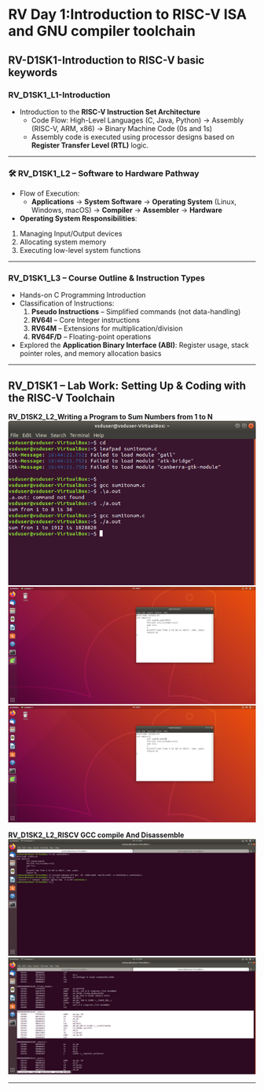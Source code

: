 # RV Day 1:Introduction to RISC-V ISA and GNU compiler toolchain 
## RV-D1SK1-Introduction to RISC-V basic keywords  
### RV_D1SK1_L1-Introduction 
- Introduction to the **RISC-V Instruction Set Architecture**
    - Code Flow: High-Level Languages (C, Java, Python) → Assembly (RISC-V, ARM, x86) → Binary Machine Code (0s and 1s)
    - Assembly code is executed using processor designs based on **Register Transfer Level (RTL)** logic.

---

### 🛠 RV_D1SK1_L2 – Software to Hardware Pathway
- Flow of Execution:  
  - **Applications** → **System Software** → **Operating System** (Linux, Windows, macOS) → **Compiler** → **Assembler** →         **Hardware**
-  **Operating System Responsibilities**:
  1. Managing Input/Output devices
  2. Allocating system memory
  3. Executing low-level system functions

---

###  RV_D1SK1_L3 – Course Outline & Instruction Types
- Hands-on C Programming Introduction
- Classification of Instructions:
  1. **Pseudo Instructions** – Simplified commands (not data-handling)
  2. **RV64I** – Core Integer instructions
  3. **RV64M** – Extensions for multiplication/division
  4. **RV64F/D** – Floating-point operations
-  Explored the **Application Binary Interface (ABI)**: Register usage, stack pointer roles, and memory allocation basics

---

## RV_D1SK1 – Lab Work: Setting Up & Coding with the RISC-V Toolchain

**RV_D1SK2_L2_Writing a Program to Sum Numbers from 1 to N**
![images/Screenshot from 2025-05-02 16-57-46.png](https://github.com/yazhini-87/RISC-V-workshop-/blob/85f504f362a11a540f0f54932d22bce32e112dfb/images/Screenshot%20from%202025-05-02%2016-51-16.png)
![images/Screenshot from 2025-05-02 16-57-16.png](https://github.com/yazhini-87/RISC-V-workshop-/blob/4f1259bf7a206f1137b396166cc07f03e7e39b08/images/Screenshot%20from%202025-05-02%2016-57-16.png)
![images/Screenshot from 2025-05-02 16-57-46.png](https://github.com/yazhini-87/RISC-V-workshop-/blob/4f1259bf7a206f1137b396166cc07f03e7e39b08/images/Screenshot%20from%202025-05-02%2016-57-46.png)

**RV_D1SK2_L2_RISCV GCC compile And Disassemble**
![images/Screenshot from 2025-05-09 11-10-43.png](https://github.com/yazhini-87/RISC-V-workshop-/blob/297b49b1c6583e0625a41ac011f2140ac1293071/images/Screenshot%20from%202025-05-09%2011-10-43.png)
![images/Screenshot from 2025-05-09 11-10-55.png](https://github.com/yazhini-87/RISC-V-workshop-/blob/297b49b1c6583e0625a41ac011f2140ac1293071/images/Screenshot%20from%202025-05-09%2011-10-55.png)


---

